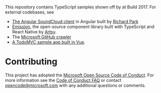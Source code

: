 This repository contains TypeScript samples shown off by at Build 2017.
For external codebases, see

- [The Angular SoundCloud client](https://github.com/r-park/soundcloud-ngrx) in Angular built by [Richard Park](https://github.com/r-park)
- [Emission](https://github.com/artsy/emission/), the open-source component library built with TypeScript and React Native by [Artsy](https://www.artsy.net/).
- The [Microsoft GitHub crawler](https://github.com/Microsoft/ghcrawler/tree/06586aca6c6f5750daab0ee18769071b909eebe3)
- [A TodoMVC sample app built in Vue](https://github.com/DanielRosenwasser/typescript-vue-todomvc).

# Contributing

This project has adopted the [Microsoft Open Source Code of Conduct](https://opensource.microsoft.com/codeofconduct/). For more information see the [Code of Conduct FAQ](https://opensource.microsoft.com/codeofconduct/faq/) or contact [opencode@microsoft.com](mailto:opencode@microsoft.com) with any additional questions or comments.
